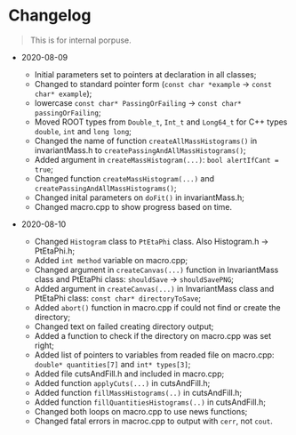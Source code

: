 # Changelog
> This is for internal porpuse.

* 2020-08-09
	* Initial parameters set to pointers at declaration in all classes;
	* Changed to standard pointer form (`const char *example` -> `const char* example`);
	* lowercase `const char* PassingOrFailing` -> `const char* passingOrFailing`;
	* Moved ROOT types from `Double_t`, `Int_t` and `Long64_t` for C++ types `double`, `int` and `long long`;
	* Changed the name of function `createAllMassHistograms()` in invariantMass.h to `createPassingAndAllMassHistograms()`;
	* Added argument in `createMassHistogram(...)`: `bool alertIfCant = true`;
	* Changed function `createMassHistogram(...)` and `createPassingAndAllMassHistograms()`;
	* Changed inital parameters on `doFit()` in invariantMass.h;
	* Changed macro.cpp to show progress based on time.

* 2020-08-10
	* Changed `Histogram` class to `PtEtaPhi` class. Also Histogram.h -> PtEtaPhi.h;
	* Added `int method` variable on macro.cpp;
	* Changed argument in `createCanvas(...)` function in InvariantMass class and PtEtaPhi class: `shouldSave` -> `shouldSavePNG`;
	* Added argument in `createCanvas(...)` in InvariantMass class and PtEtaPhi class: `const char* directoryToSave`;
	* Added `abort()` function in macro.cpp if could not find or create the directory;
	* Changed text on failed creating directory output;
	* Added a function to check if the directory on macro.cpp was set right;
	* Added list of pointers to variables from readed file on macro.cpp: `double* quantities[7]` and `int* types[3]`;
	* Added file cutsAndFill.h and included in macro.cpp;
	* Added function `applyCuts(...)` in cutsAndFill.h;
	* Added function `fillMassHistograms(..)` in cutsAndFill.h;
	* Added function `fillQuantitiesHistograms(..)` in cutsAndFill.h;
	* Changed both loops on macro.cpp to use news functions;
	* Changed fatal errors in macroc.cpp to output with `cerr`, not `cout`. 
